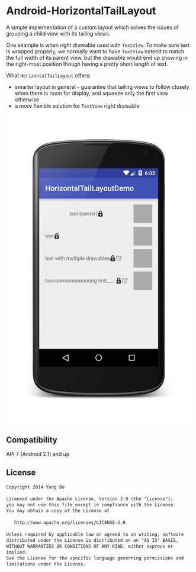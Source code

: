 Android-HorizontalTailLayout
============================

A simple implementation of a custom layout which solves the issues of grouping a child view with its tailing views. 

One example is when right drawable used with `TextView`. To make sure text is wrapped properly, we normally want to have `TextView` extend to match the full width of its parent view, but the drawable would end up showing in the right-most position though having a pretty short length of text. 

What `HorizontalTailLayout` offers:
* smarter layout in general - guarantee that tailing views to follow closely when there is room for display, and squeeze only the first view otherwise
* a more flexible solution for `TextView` right drawable

<img src="./arts/demo.png" width="500">

Compatibility
-------------

API 7 (Android 2.1) and up

License
-------

    Copyright 2014 Yang Bo

    Licensed under the Apache License, Version 2.0 (the "License");
    you may not use this file except in compliance with the License.
    You may obtain a copy of the License at
    
       http://www.apache.org/licenses/LICENSE-2.0
    
    Unless required by applicable law or agreed to in writing, software
    distributed under the License is distributed on an "AS IS" BASIS,
    WITHOUT WARRANTIES OR CONDITIONS OF ANY KIND, either express or implied.
    See the License for the specific language governing permissions and
    limitations under the License.

